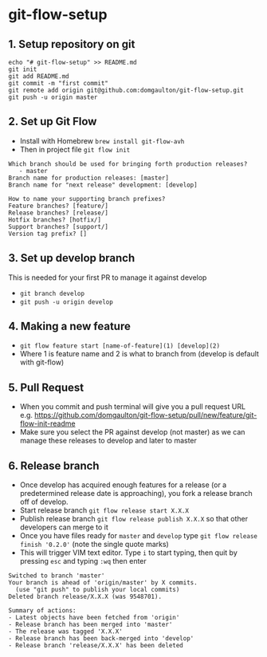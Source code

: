 # git-flow-setup

## 1. Setup repository on git

```
echo "# git-flow-setup" >> README.md
git init
git add README.md
git commit -m "first commit"
git remote add origin git@github.com:domgaulton/git-flow-setup.git
git push -u origin master
```

## 2. Set up Git Flow

- Install with Homebrew `brew install git-flow-avh`
- Then in project file `git flow init`

```
Which branch should be used for bringing forth production releases?
   - master
Branch name for production releases: [master]
Branch name for "next release" development: [develop]

How to name your supporting branch prefixes?
Feature branches? [feature/]
Release branches? [release/]
Hotfix branches? [hotfix/]
Support branches? [support/]
Version tag prefix? []
```

## 3. Set up develop branch

This is needed for your first PR to manage it against develop

- `git branch develop`
- `git push -u origin develop`

## 4. Making a new feature

- `git flow feature start [name-of-feature](1) [develop](2)`
- Where 1 is feature name and 2 is what to branch from (develop is default with git-flow)

## 5. Pull Request

- When you commit and push terminal will give you a pull request URL e.g. https://github.com/domgaulton/git-flow-setup/pull/new/feature/git-flow-init-readme
- Make sure you select the PR against develop (not master) as we can manage these releases to develop and later to master

## 6. Release branch

- Once develop has acquired enough features for a release (or a predetermined release date is approaching), you fork a release branch off of develop.
- Start release branch `git flow release start X.X.X`
- Publish release branch `git flow release publish X.X.X` so that other developers can merge to it
- Once you have files ready for `master` and `develop` type `git flow release finish '0.2.0'` (note the single quote marks)
- This will trigger VIM text editor. Type `i` to start typing, then quit by pressing `esc` and typing `:wq` then enter

```
Switched to branch 'master'
Your branch is ahead of 'origin/master' by X commits.
  (use "git push" to publish your local commits)
Deleted branch release/X.X.X (was 9548701).

Summary of actions:
- Latest objects have been fetched from 'origin'
- Release branch has been merged into 'master'
- The release was tagged 'X.X.X'
- Release branch has been back-merged into 'develop'
- Release branch 'release/X.X.X' has been deleted
```
